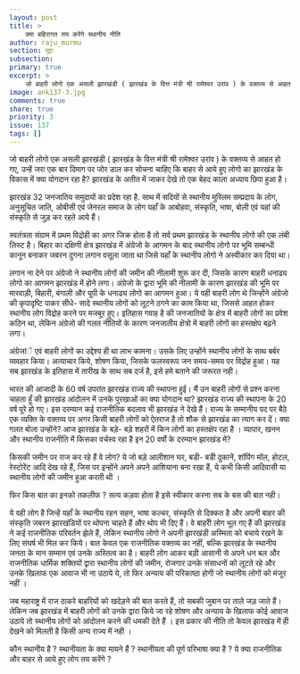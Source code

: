 ```yaml
---
layout: post
title: >
    क्या बहिरागत तय करेंगे स्थानीय नीति
author: raju_murmu
section: मुद्दा
subsection:
primary: true
excerpt: >
    जो बाहरी लोगो एक असली झारखंडी ( झारखंड के वित्त मंत्री श्री रामेश्वर उरांव ) के वक्तव्य से आहत हो गए, उन्हें जरा एक बार दिमाग पर जोर डाल कर सोचना चाहिए कि बाहर से आये हुए लोगो का झारखंड के विकास में क्या योगदान रहा है?
image: ank137-3.jpg
comments: true
share: true
priority: 3
issue: 137
tags: []
---
```


जो बाहरी लोगो एक असली झारखंडी ( झारखंड के वित्त मंत्री श्री रामेश्वर उरांव ) के वक्तव्य से आहत हो गए, उन्हें जरा एक बार दिमाग पर जोर डाल कर सोचना चाहिए कि बाहर से आये हुए लोगो का झारखंड के विकास में क्या योगदान रहा है? झारखंड के अतीत में जाकर देखे तो एक बेहद काला अध्याय छिपा हुआ है।

झारखंड 32 जनजातिय समुदायों का प्रदेश रहा है. साथ में सदियों से  स्थानीय मुस्लिम सम्प्रदाय के लोग, अनुसूचित जाति, ओबीसी एवं जेनरल समाज के लोग यहाँ के आबोहवा, संस्कृति, भाषा, बोली एवं यहां की संस्कृति से जुड़ कर रहते आये हैं।

स्वतंत्रता संग्राम में प्रथम विद्रोही का अगर जिक्र होता है तो सर्व प्रथम झारखंड के स्थानीय लोगो की एक लंबी लिस्ट है। बिहार का दक्षिणी क्षेत्र झारखंड में अंग्रेजो के आगमन के बाद स्थानीय लोगो पर भूमि सम्बन्धी कानून बनाकर जबरन दुगना लगान वसूला जाता था जिसे यहाँ के स्थानीय लोगो ने अस्वीकार कर दिया था।

लगान ना देने पर अंग्रेजो ने स्थानीय लोगों की जमीन की नीलामी शुरू कर दी, जिसके कारण बाहरी धनाढ्य लोगो का आगमन झारखंड में होने लगा। अंग्रेजो के द्वारा भूमि की नीलामी के कारण  झारखंड की भूमि पर मारवाड़ी, बिहारी, बंगाली और यूपी के धनाढ्य लोगो का आगमन हुआ। ये वही बाहरी लोग थे जिन्होंने अंग्रेजो की कृपादृष्टि पाकर सीधे- सादे स्थानीय लोगों को लूटने ठगने का काम किया था, जिससे आहत होकर स्थानीय लोग विद्रोह करने पर मजबूर हुए।  इतिहास गवाह है की जनजातियों के क्षेत्र में बाहरी लोगों का प्रवेश कठिन था, लेकिन अंग्रेजो की गलत नीतियों के कारण जनजातीय क्षेत्रो में बाहरी लोगों का हस्तक्षेप बढ़ने लगा।

अंग्रेजांे एवं बाहरी लोगों का उद्देश्य ही था लाभ कामना। उसके लिए उन्होंने स्थानीय लोगों के साथ बर्बर व्यवहार किया। अत्याचार किये, शोषण किया, जिसके फलस्वरूप जन समय-समय पर विद्रोह हुआ। यह सब झारखंड के इतिहास में तारीख के साथ सब दर्ज है, इसे हमे बताने की जरूरत नही।

भारत की आजादी के 60 वर्ष उपरांत झारखंड राज्य की स्थापना हुई। मैं उन बाहरी लोगों से प्रश्न करना चाहता हूँ की झारखंड आंदोलन में उनके पुरखाओं का क्या योगदान था? झारखंड राज्य की स्थापना के 20 वर्ष पूरे हो गए। इस दरम्यान कई राजनीतिक बदलाव भी झारखंड ने देखे हैं। राज्य के सम्मानीय पद पर बैठे एक व्यक्ति के वक्तव्य पर अगर किसी बाहरी लोगों को ऐतराज है तो शौक से झारखंड का त्याग कर दें। क्या गलत बोला उन्होंने? आज झारखंड के बड़े- बड़े शहरों में किन लोगों का हस्तक्षेप रहा है । व्यापार, खनन और स्थानीय राजनीति में किसका वर्चस्व रहा है इन 20 वर्षो के दरम्यान झारखंड में?

किसकी जमीन पर राज कर रहे हैं वे लोग? ये जो बड़े आलीशान घर, बडी- बडीे दुकानें, शॉपिंग मॉल, होटल, रेस्टोरेंट आदि देख रहे हैं, जिस पर इन्होंने अपने अपने आशियाना बना रखा हैं, ये कभी किसी आदिवासी या स्थानीय लोगों की जमीन हुआ करती थी ।

फिर किस बात का इनको तकलीफ ? सत्य कड़वा होता है इसे स्वीकार करना सब के बस की बात नही।

ये वही लोग है जिन्हें यहाँ के स्थानीय रहन सहन, भाषा कल्चर, संस्कृति से दिक्कत है और अपनी बाहर की संस्कृति जबरन झारखंडियों पर थोपना चाहते हैं और थोप भी दिए हैं। वे बाहरीे लोग भूल गए हैं की झारखंड ने कई राजनीतिक परिवर्तन झेले हैं, लेकिन स्थानीय लोगो ने अपनी झारखंडी अस्मिता को बचाये रखने के लिए संघर्ष भी मिल कर किये। बात केवल एक राजनीतिक वक्तव्य का नहीं, बल्कि झारखंड के स्थानीय जनता के मान सम्मान एवं उनके अस्तित्व का है। बाहरी लोग आकर बड़ी आसानी से अपने धन बल और राजनीतिक धार्मिक शक्तियों द्वारा स्थानीय लोगों की जमीन, रोजगार उनके संसाधनों को लूटते रहे और उनके खिलाफ एक आवाज भी ना उठाये ये, तो फिर अन्याय की परिकाष्ठा होगी जो स्थानीय लोगों को मंजूर नहीं ।

जब महाराष्ट्र में राज ठाकरे बाहरियों को खदेड़ने की बात करते हैं, तो सबकी जुबान पर ताले जड़ जाते हैं। लेकिन जब झारखंड में बाहरी लोगों को उनके द्वारा किये जा रहे शोषण और अन्याय के खिलाफ कोई आवाज उठाये तो स्थानीय लोगों को आंदोलन करने की धमकी देते हैं । इस प्रकार की नीति तो केवल झारखंड में ही देखने को मिलती है किसी अन्य राज्य में नही ।

कौन स्थानीय है ? स्थानीयता के क्या मायने हैं ? स्थानीयता की पूर्ण परिभाषा क्या है ? ये क्या राजनीतिक और बाहर से आये हुए लोग तय करेंगे ?